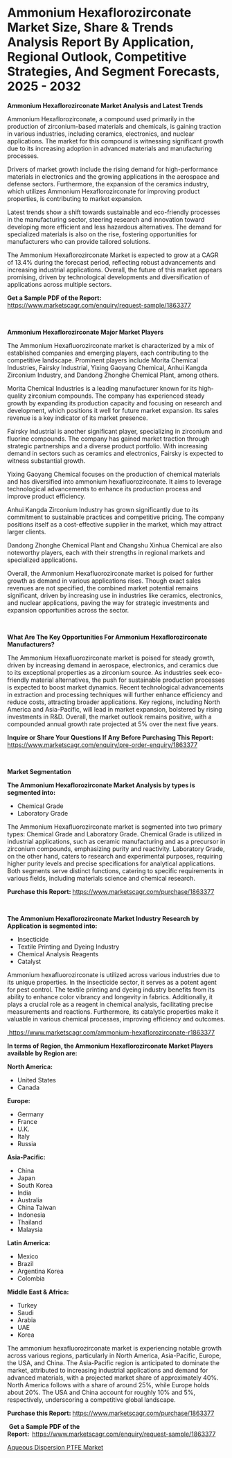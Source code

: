 <p><h1>Ammonium Hexaflorozirconate Market Size, Share & Trends Analysis Report By Application, Regional Outlook, Competitive Strategies, And Segment Forecasts, 2025 - 2032</h1></p><p><strong>Ammonium Hexaflorozirconate Market Analysis and Latest Trends</strong></p>
<p><p>Ammonium Hexaflorozirconate, a compound used primarily in the production of zirconium-based materials and chemicals, is gaining traction in various industries, including ceramics, electronics, and nuclear applications. The market for this compound is witnessing significant growth due to its increasing adoption in advanced materials and manufacturing processes. </p><p>Drivers of market growth include the rising demand for high-performance materials in electronics and the growing applications in the aerospace and defense sectors. Furthermore, the expansion of the ceramics industry, which utilizes Ammonium Hexaflorozirconate for improving product properties, is contributing to market expansion. </p><p>Latest trends show a shift towards sustainable and eco-friendly processes in the manufacturing sector, steering research and innovation toward developing more efficient and less hazardous alternatives. The demand for specialized materials is also on the rise, fostering opportunities for manufacturers who can provide tailored solutions. </p><p>The Ammonium Hexaflorozirconate Market is expected to grow at a CAGR of 13.4% during the forecast period, reflecting robust advancements and increasing industrial applications. Overall, the future of this market appears promising, driven by technological developments and diversification of applications across multiple sectors.</p></p>
<p><strong>Get a Sample PDF of the Report:&nbsp;</strong> <a href="https://www.marketscagr.com/enquiry/request-sample/1863377?utm_campaign=2176&utm_medium=2&utm_source=Github&utm_content=ia&utm_term=03042025&utm_id=ammonium-hexaflorozirconate">https://www.marketscagr.com/enquiry/request-sample/1863377</a></p>
<p>&nbsp;</p>
<p><strong>Ammonium Hexaflorozirconate Major Market Players</strong></p>
<p><p>The Ammonium Hexafluorozirconate market is characterized by a mix of established companies and emerging players, each contributing to the competitive landscape. Prominent players include Morita Chemical Industries, Fairsky Industrial, Yixing Gaoyang Chemical, Anhui Kangda Zirconium Industry, and Dandong Zhonghe Chemical Plant, among others.</p><p>Morita Chemical Industries is a leading manufacturer known for its high-quality zirconium compounds. The company has experienced steady growth by expanding its production capacity and focusing on research and development, which positions it well for future market expansion. Its sales revenue is a key indicator of its market presence.</p><p>Fairsky Industrial is another significant player, specializing in zirconium and fluorine compounds. The company has gained market traction through strategic partnerships and a diverse product portfolio. With increasing demand in sectors such as ceramics and electronics, Fairsky is expected to witness substantial growth.</p><p>Yixing Gaoyang Chemical focuses on the production of chemical materials and has diversified into ammonium hexafluorozirconate. It aims to leverage technological advancements to enhance its production process and improve product efficiency.</p><p>Anhui Kangda Zirconium Industry has grown significantly due to its commitment to sustainable practices and competitive pricing. The company positions itself as a cost-effective supplier in the market, which may attract larger clients.</p><p>Dandong Zhonghe Chemical Plant and Changshu Xinhua Chemical are also noteworthy players, each with their strengths in regional markets and specialized applications.</p><p>Overall, the Ammonium Hexafluorozirconate market is poised for further growth as demand in various applications rises. Though exact sales revenues are not specified, the combined market potential remains significant, driven by increasing use in industries like ceramics, electronics, and nuclear applications, paving the way for strategic investments and expansion opportunities across the sector.</p></p>
<p>&nbsp;</p>
<p><strong>What Are The Key Opportunities For Ammonium Hexaflorozirconate Manufacturers?</strong></p>
<p><p>The Ammonium Hexafluorozirconate market is poised for steady growth, driven by increasing demand in aerospace, electronics, and ceramics due to its exceptional properties as a zirconium source. As industries seek eco-friendly material alternatives, the push for sustainable production processes is expected to boost market dynamics. Recent technological advancements in extraction and processing techniques will further enhance efficiency and reduce costs, attracting broader applications. Key regions, including North America and Asia-Pacific, will lead in market expansion, bolstered by rising investments in R&D. Overall, the market outlook remains positive, with a compounded annual growth rate projected at 5% over the next five years.</p></p>
<p><strong>Inquire or Share Your Questions If Any Before Purchasing This Report:</strong> <a href="https://www.marketscagr.com/enquiry/pre-order-enquiry/1863377?utm_campaign=2176&utm_medium=2&utm_source=Github&utm_content=ia&utm_term=03042025&utm_id=ammonium-hexaflorozirconate">https://www.marketscagr.com/enquiry/pre-order-enquiry/1863377</a></p>
<p>&nbsp;</p>
<p><strong>Market Segmentation</strong></p>
<p><strong>The Ammonium Hexaflorozirconate Market Analysis by types is segmented into:</strong></p>
<p><ul><li>Chemical Grade</li><li>Laboratory Grade</li></ul></p>
<p><p>The Ammonium Hexafluorozirconate market is segmented into two primary types: Chemical Grade and Laboratory Grade. Chemical Grade is utilized in industrial applications, such as ceramic manufacturing and as a precursor in zirconium compounds, emphasizing purity and reactivity. Laboratory Grade, on the other hand, caters to research and experimental purposes, requiring higher purity levels and precise specifications for analytical applications. Both segments serve distinct functions, catering to specific requirements in various fields, including materials science and chemical research.</p></p>
<p><strong>Purchase this Report:&nbsp;</strong><a href="https://www.marketscagr.com/purchase/1863377?utm_campaign=2176&utm_medium=2&utm_source=Github&utm_content=ia&utm_term=03042025&utm_id=ammonium-hexaflorozirconate">https://www.marketscagr.com/purchase/1863377</a></p>
<p>&nbsp;</p>
<p><strong>The Ammonium Hexaflorozirconate Market Industry Research by Application is segmented into:</strong></p>
<p><ul><li>Insecticide</li><li>Textile Printing and Dyeing Industry</li><li>Chemical Analysis Reagents</li><li>Catalyst</li></ul></p>
<p><p>Ammonium hexafluorozirconate is utilized across various industries due to its unique properties. In the insecticide sector, it serves as a potent agent for pest control. The textile printing and dyeing industry benefits from its ability to enhance color vibrancy and longevity in fabrics. Additionally, it plays a crucial role as a reagent in chemical analysis, facilitating precise measurements and reactions. Furthermore, its catalytic properties make it valuable in various chemical processes, improving efficiency and outcomes.</p></p>
<p><a href="https://www.marketscagr.com/ammonium-hexaflorozirconate-r1863377?utm_campaign=2176&utm_medium=2&utm_source=Github&utm_content=ia&utm_term=03042025&utm_id=ammonium-hexaflorozirconate">&nbsp;https://www.marketscagr.com/ammonium-hexaflorozirconate-r1863377</a></p>
<p><strong>In terms of Region, the Ammonium Hexaflorozirconate Market Players available by Region are:</strong></p>
<p>
    <p> <strong> North America: </strong>
        <ul>
            <li>United States</li>
            <li>Canada</li>
        </ul>
        </p> 
    <p> <strong> Europe: </strong>
        <ul>
            <li>Germany</li>
            <li>France</li>
            <li>U.K.</li>
            <li>Italy</li>
            <li>Russia</li>
        </ul>
        </p> 
    <p> <strong> Asia-Pacific: </strong>
        <ul>
            <li>China</li>
            <li>Japan</li>
            <li>South Korea</li>
            <li>India</li>
            <li>Australia</li>
            <li>China Taiwan</li>
            <li>Indonesia</li>
            <li>Thailand</li>
            <li>Malaysia</li>
        </ul>
        </p> 
    <p> <strong> Latin America: </strong>
        <ul>
            <li>Mexico</li>
            <li>Brazil</li>
            <li>Argentina Korea</li>
            <li>Colombia</li>
        </ul>
        </p> 
    <p> <strong> Middle East & Africa: </strong>
        <ul>
            <li>Turkey</li>
            <li>Saudi</li>
            <li>Arabia</li>
            <li>UAE</li>
            <li>Korea</li>
        </ul>
    </p>
    </p>
<p><p>The ammonium hexafluorozirconate market is experiencing notable growth across various regions, particularly in North America, Asia-Pacific, Europe, the USA, and China. The Asia-Pacific region is anticipated to dominate the market, attributed to increasing industrial applications and demand for advanced materials, with a projected market share of approximately 40%. North America follows with a share of around 25%, while Europe holds about 20%. The USA and China account for roughly 10% and 5%, respectively, underscoring a competitive global landscape.</p></p>
<p><strong>Purchase this Report: </strong><a href="https://www.marketscagr.com/purchase/1863377?utm_campaign=2176&utm_medium=2&utm_source=Github&utm_content=ia&utm_term=03042025&utm_id=ammonium-hexaflorozirconate">https://www.marketscagr.com/purchase/1863377</a></p>
<p>&nbsp;<strong>Get a Sample PDF of the Report:&nbsp;&nbsp;</strong><a href="https://www.marketscagr.com/enquiry/request-sample/1863377?utm_campaign=2176&utm_medium=2&utm_source=Github&utm_content=ia&utm_term=03042025&utm_id=ammonium-hexaflorozirconate">https://www.marketscagr.com/enquiry/request-sample/1863377</a></p>
<p><strong></strong></p>
<p><p><a href="https://github.com/santosh758595/Market-Research-Report-List-7/blob/main/aqueous-dispersion-ptfe-market.md?utm_campaign=2176&utm_medium=2&utm_source=Github&utm_content=ia&utm_term=03042025&utm_id=ammonium-hexaflorozirconate">Aqueous Dispersion PTFE Market</a></p></p>